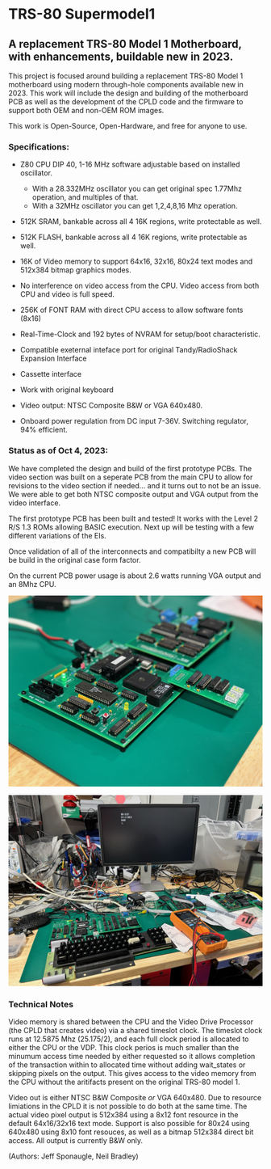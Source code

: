 # TRS-80 Supermodel1
## A replacement TRS-80 Model 1 Motherboard, with enhancements, buildable new in 2023.

This project is focused around building a replacement TRS-80 Model 1 motherboard using modern through-hole components available new in 2023.  This work will include the design and building of the motherboard PCB as well as the development of the CPLD code and the firmware to support both OEM and non-OEM ROM images.

This work is Open-Source, Open-Hardware, and free for anyone to use.

### Specifications:

+ Z80 CPU DIP 40, 1-16 MHz software adjustable based on installed oscillator. 

  - With a 28.332MHz oscillator you can get original spec 1.77Mhz operation, and multiples of that.
  - With a 32MHz oscillator you can get 1,2,4,8,16 Mhz operation.

+ 512K SRAM, bankable across all 4 16K regions, write protectable as well.

+ 512K FLASH, bankable across all 4 16K regions, write protectable as well. 

+ 16K of Video memory to support 64x16, 32x16, 80x24 text modes and 512x384 bitmap graphics modes.

+ No interference on video access from the CPU.  Video access from both CPU and video is full speed.

+ 256K of FONT RAM with direct CPU access to allow software fonts (8x16)

+ Real-Time-Clock and 192 bytes of NVRAM for setup/boot characteristic. 

+ Compatible exeternal inteface port for original Tandy/RadioShack Expansion Interface

+ Cassette interface

+ Work with original keyboard

+ Video output: NTSC Composite B&W or VGA 640x480.

+ Onboard power regulation from DC input 7-36V.  Switching regulator, 94% efficient.  

### Status as of Oct 4, 2023:

We have completed the design and build of the first prototype PCBs.  The video section was built on a seperate PCB from the main CPU to allow for revisions to the video section if needed... and it turns out to not be an issue.  We were able to get both NTSC composite output and VGA output from the video interface.  


The first prototype PCB has been built and tested!  It works with the Level 2 R/S 1.3 ROMs allowing BASIC execution.  Next up will be testing with a few different variations of the EIs.

Once validation of all of the interconnects and compatibilty a new PCB will be build in the original case form factor.

On the current PCB power usage is about 2.6 watts running VGA output and an 8Mhz CPU.

![First Prototype PCB](SM1_ProtoA.jpeg)

![First Prototype PCB](SM1_ProtoB.jpeg)

### Technical Notes

Video memory is shared between the CPU and the Video Drive Processor (the CPLD that creates video) via a shared timeslot clock.  The timeslot clock runs at 12.5875 Mhz (25.175/2), and each full clock period is allocated to either the CPU or the VDP.  This clock perios is much smaller than the minumum access time needed by either requested so it allows completion of the transaction within to allocated time without adding wait_states or skipping pixels on the output.  This gives access to the video memory from the CPU without the aritifacts present on the original TRS-80 model 1.

Video out is either NTSC B&W Composite *or* VGA 640x480.  Due to resource limiations in the CPLD it is not possible to do both at the same time.  The actual video pixel output is 512x384 using a 8x12 font resource in the default 64x16/32x16 text mode.  Support is also possible for 80x24 using 640x480 using 8x10 font resouces, as well as a bitmap 512x384 direct bit access.  All output is currently B&W only.


(Authors:  Jeff Sponaugle, Neil Bradley)
